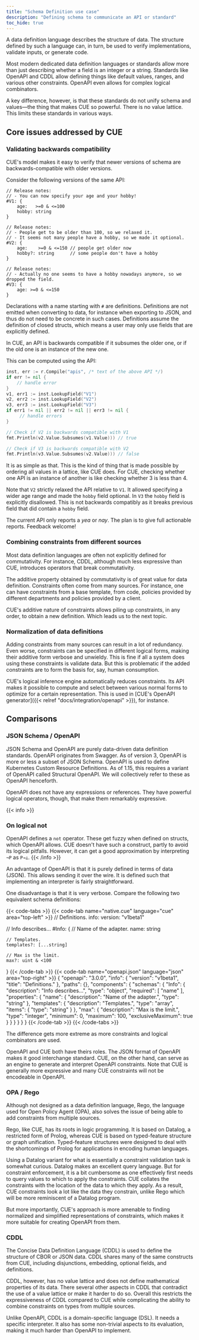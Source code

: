 ```yaml
---
title: "Schema Definition use case"
description: "Defining schema to communicate an API or standard"
toc_hide: true
---
```


A data definition language describes the structure of data.
The structure defined by such a language can, in turn, be used
to verify implementations, validate inputs, or generate code.

Most modern dedicated data definition languages or standards allow
more than just describing whether a field is an integer or a string.
Standards like OpenAPI and CDDL allow defining things like default
values, ranges, and various other constraints.
OpenAPI even allows for complex logical combinators.

A key difference, however, is that these standards do not unify schema
and values—the thing that makes CUE so powerful.
There is no value lattice.
This limits these standards in various ways.
<!-- There is no or very limited possibility for boilerplate removal. -->

## Core issues addressed by CUE

### Validating backwards compatibility

CUE's model makes it easy to verify that newer versions of schema
are backwards-compatible with older versions.

Consider the following versions of the same API:

```cue
// Release notes:
// - You can now specify your age and your hobby!
#V1: {
	age:   >=0 & <=100
	hobby: string
}

// Release notes:
// - People get to be older than 100, so we relaxed it.
// - It seems not many people have a hobby, so we made it optional.
#V2: {
	age:    >=0 & <=150 // people get older now
	hobby?: string      // some people don't have a hobby
}

// Release notes:
// - Actually no one seems to have a hobby nowadays anymore, so we dropped the field.
#V3: {
	age: >=0 & <=150
}
```

Declarations with a name starting with `#` are definitions.
Definitions are not emitted when converting to data, for instance when
exporting to JSON, and thus do not need to be concrete in such cases.
Definitions assume the definition of closed structs, which means a user may
only use fields that are explicitly defined.

In CUE, an API is backwards compatible if it subsumes the older one, or
if the old one is an instance of the new one.

This can be computed using the API:

```go
inst, err := r.Compile("apis", /* text of the above API */)
if err != nil {
    // handle error
}
v1, err1 := inst.LookupField("V1")
v2, err2 := inst.LookupField("V2")
v3, err3 := inst.LookupField("V3")
if err1 != nil || err2 != nil || err3 != nil {
	 // handle errors
}

// Check if V2 is backwards compatible with V1
fmt.Println(v2.Value.Subsumes(v1.Value))) // true

// Check if V3 is backwards compatible with V2
fmt.Println(v3.Value.Subsumes(v2.Value))) // false
```

It is as simple as that.
This is the kind of thing that is made possible
by ordering all values in a lattice, like CUE does.
For CUE, checking whether one API is an instance of another is like checking
whether 3 is less than 4.

Note that `V2` strictly relaxed the API relative to `V1`.
It allowed specifying a wider age range and made the `hobby` field optional.
In `V3` the `hobby` field is explicitly disallowed.
This is not backwards compatibly as it breaks previous field that did
contain a `hobby` field.

The current API only reports a _yea_ or _nay_.
The plan is to give full actionable reports.
Feedback welcome!


### Combining constraints from different sources

Most data definition languages are often not
explicitly defined for commutativity.
For instance, CDDL, although much less expressive than CUE, introduces operators
that break commutativity.

The additive property obtained by commutativity is of great value for
data definition.
Constraints often come from many sources.
For instance, one can have constraints from a base template, from code,
policies provided by different departments and policies provided by
a client.

CUE's additive nature of constraints allows piling up constraints,
in any order, to obtain a new definition.
Which leads us to the next topic.

### Normalization of data definitions

Adding constraints from many sources can result in a lot of redundancy.
Even worse, constraints can be specified in different logical forms,
making their additive form verbose and unwieldy.
This is fine if all a system does using these constraints is validate data.
But this is problematic if the added constraints are to form the basis for,
say, human consumption.

CUE's logical inference engine automatically reduces constraints.
Its API makes it possible to compute and select between
various normal forms to optimize for a certain representation.
This is used in
[CUE's OpenAPI generator]({{< relref "docs/integration/openapi" >}}),
for instance.


## Comparisons

### JSON Schema / OpenAPI

JSON Schema and OpenAPI are purely data-driven data definition standards.
OpenAPI originates from Swagger.
As of version 3, OpenAPI is more or less a subset of JSON Schema.
OpenAPI is used to define Kubernetes Custom Resource Definitions.
As of 1.15, this requires a variant of OpenAPI called Structural OpenAPI.
We will collectively refer to these as OpenAPI henceforth.

OpenAPI does not have any expressions or references.
They have powerful logical operators, though,
that make them remarkably expressive.

{{< info >}}
### On logical not
OpenAPI defines a `not` operator.
These get fuzzy when defined on structs, which OpenAPI allows.
CUE doesn't have such a construct, partly to avoid its logical pitfalls.
However, it can get a good approximation by interpreting `¬P` as `P→⊥`.
{{< /info >}}

An advantage of OpenAPI is that it is purely defined in terms of data (JSON).
This allows sending it over the wire.
It is defined such that implementing an interpreter is fairly straightforward.

One disadvantage is that it is very verbose.
Compare the following two equivalent schema definitions:

{{< code-tabs >}}
{{< code-tab name="native.cue" language="cue"  area="top-left" >}}
// Definitions.
info: version: "v1beta1"

// Info describes...
#Info: {
	// Name of the adapter.
	name: string

	// Templates.
	templates?: [...string]

	// Max is the limit.
	max?: uint & <100
}
{{< /code-tab >}}
{{< code-tab name="openapi.json" language="json"  area="top-right" >}}
{
    "openapi": "3.0.0",
    "info": {
        "version": "v1beta1",
        "title": "Definitions."
    },
    "paths": {},
    "components": {
        "schemas": {
            "Info": {
                "description": "Info describes...",
                "type": "object",
                "required": [
                    "name"
                ],
                "properties": {
                    "name": {
                        "description": "Name of the adapter.",
                        "type": "string"
                    },
                    "templates": {
                        "description": "Templates.",
                        "type": "array",
                        "items": {
                            "type": "string"
                        }
                    },
                    "max": {
                        "description": "Max is the limit.",
                        "type": "integer",
                        "minimum": 0,
                        "maximum": 100,
                        "exclusiveMaximum": true
                    }
                }
            }
        }
    }
}
{{< /code-tab >}}
{{< /code-tabs >}}

The difference gets more extreme as more constraints and logical
combinators are used.

OpenAPI and CUE both have theirs roles.
The JSON format of OpenAPI makes it good interchange standard.
CUE, on the other hand, can serve as an engine to generate and interpret
OpenAPI constraints.
Note that CUE is generally more expressive and many CUE constraints will
not be encodeable in OpenAPI.


### OPA / Rego

Although not designed as a data definition language, Rego, the language
used for Open Policy Agent (OPA), also solves the issue of being able to
add constraints from multiple sources.

Rego, like CUE, has its roots in logic programming.
It is based on Datalog, a restricted form of Prolog, whereas CUE is based on
typed-feature structure or graph unification.
Typed-feature structures were designed to deal with the shortcomings
of Prolog for applications in encoding human languages.

Using a Datalog variant for what is essentially a constraint
validation task is somewhat curious.
Datalog makes an excellent query language.
But for constraint enforcement, it is a bit cumbersome as one effectively
first needs to query values to which to apply the constraints.
CUE collates the constraints with the location of the data to which they apply.
As a result, CUE constraints look a lot like the data they constrain,
unlike Rego which will be more reminiscent of a Datalog program.

But more importantly, CUE's approach is more amenable to finding normalized
and simplified representations of constraints, which makes it more suitable
for creating OpenAPI from them.


### CDDL

The Concise Data Definition Language (CDDL) is used to define
the structure of CBOR or JSON data.
CDDL shares many of the same constructs from CUE, including
disjunctions, embedding, optional fields, and definitions.

CDDL, however, has no value lattice and does not define mathematical
properties of its data.
There several other aspects in CDDL that contradict the use of a value lattice
or make it harder to do so.
Overall this restricts the expressiveness of CDDL compared to CUE
while complicating the ability to combine constraints on types
from multiple sources.

Unlike OpenAPI, CDDL is a domain-specific language (DSL).
It needs a specific interpreter.
It also has some non-trivial aspects to its evaluation, making it much harder
than OpenAPI to implement.


